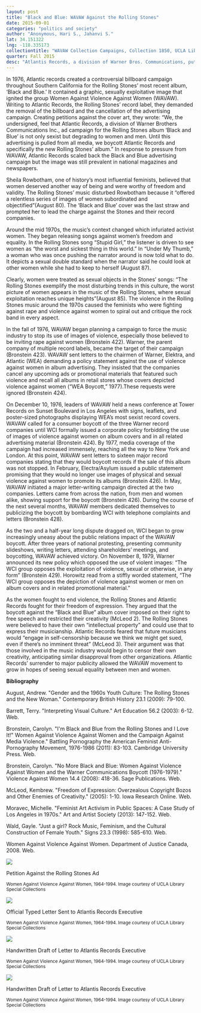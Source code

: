 ```yaml
---
layout: post
title: "Black and Blue: WAVAW Against the Rolling Stones"
date: 2015-09-01
categories: "politics and society"
author: "Anonymous, Hari S., Jahanvi S."
lat: 34.151322
lng: -118.335173
collectiontitle: "WAVAW Collection Campaigns, Collection 1850, UCLA Library Special Collections"
quarter: Fall 2015
desc: "Atlantis Records, a division of Warner Bros. Communications, put an advertisement supporting the Rolling Stones new album, Black and Blue. The ad featured a woman tied up, legs spread open, bruised, and sitting above Mick Jagger’s head. In response to the ad, a women’s rights group, Women Against Violence Against Women, gathered signatures for a petition and launched a campaign to have the ad removed. Their protest opened up conversation about the portrayal of women in media as more than objects of sexual nature in the nation."
---
```

In 1976, Atlantic records created a controversial billboard campaign throughout Southern California for the Rolling Stones’ most recent album, ‘Black and Blue.’ It contained a graphic, sexually exploitative image that ignited the group Women Against Violence Against Women (WAVAW). Writing to Atlantic Records, the Rolling Stones’ record label, they demanded the removal of the billboard and the cancellation of the advertising campaign. Creating petitions against the cover art, they wrote: “We, the undersigned, feel that Atlantic Records, a division of Warner Brothers Communications Inc., ad campaign for the Rolling Stones album ‘Black and Blue’ is not only sexist but degrading to women and men. Until this advertising is pulled from all media, we boycott Atlantic Records and specifically the new Rolling Stones’ album.” In response to pressure from WAVAW, Atlantic Records scaled back the Black and Blue advertising campaign but the image was still prevalent in national magazines and newspapers.

Sheila Rowbotham, one of history’s most influential feminists, believed that women deserved another way of being and were worthy of freedom and validity. The Rolling Stones’ music disturbed Rowbotham because it “offered a relentless series of images of women subordinated and objectified”(August 80). The ‘Black and Blue’ cover was the last straw and prompted her to lead the charge against the Stones and their record companies.

Around the mid 1970s, the music’s context changed which infuriated activist women. They began releasing songs against women’s freedom and equality. In the Rolling Stones song “Stupid Girl,” the listener is driven to see women as “the worst and sickest thing in this world.” In “Under My Thumb,” a woman who was once pushing the narrator around is now told what to do. It depicts a sexual double standard when the narrator said he could look at other women while she had to keep to herself (August 87).

Clearly, women were treated as sexual objects in the Stones’ songs: “The Rolling Stones exemplify the most disturbing trends in this culture, the worst picture of women appears in the music of the Rolling Stones, where sexual exploitation reaches unique heights”(August 85). The violence in the Rolling Stones music around the 1970s caused the feminists who were fighting against rape and violence against women to spiral out and critique the rock band in every aspect.

In the fall of 1976, WAVAW began planning a campaign to force the music industry to stop its use of images of violence, especially those believed to be inviting rape against women (Bronstein 422). Warner, the parent company of multiple record labels, became the target of their campaign  (Bronstein 423). WAVAW sent letters to the chairmen of Warner, Elektra, and Atlantic (WEA) demanding a policy statement against the use of violence against women in album advertising. They insisted that the companies cancel any upcoming ads or promotional materials that featured such violence and recall all albums in retail stores whose covers depicted violence against women (“WEA Boycott,” 1977).These requests were ignored (Bronstein 424).

On December 10, 1976, leaders of WAVAW held a news conference at Tower Records on Sunset Boulevard in Los Angeles with signs, leaflets, and poster-sized photographs displaying WEA’s most sexist record covers. WAVAW called for a consumer boycott of the three Warner record companies until WCI formally issued a corporate policy forbidding the use of images of violence against women on album covers and in all related advertising material (Bronstein 424). By 1977, media coverage of the campaign had increased immensely, reaching all the way to New York and London. At this point, WAVAW sent letters to sixteen major record companies stating that they would boycott records if the sale of this album was not stopped. In February, Electra/Asylum issued a public statement promising that they would no longer use images of physical and sexual violence against women to promote its albums (Bronstein 426). In May, WAVAW initiated a major letter-writing campaign directed at the two companies. Letters came from across the nation, from men and women alike, showing support for the boycott (Bronstein 426). During the course of the next several months, WAVAW members dedicated themselves to publicizing the boycott by bombarding WCI with telephone complaints and letters (Bronstein 428).

As the two and a half-year long dispute dragged on, WCI began to grow increasingly uneasy about the public relations impact of the WAVAW boycott. After three years of national protesting, presenting community slideshows, writing letters, attending shareholders’ meetings, and boycotting, WAVAW achieved victory. On November 8, 1979, Warner announced its new policy which opposed the use of violent images: “The WCI group opposes the exploitation of violence, sexual or otherwise, in any form” (Bronstein 429). Horowitz read from a stiffly worded statement, “The WCI group opposes the depiction of violence against women or men on album covers and in related promotional material.”

As the women fought to end violence, the Rolling Stones and Atlantic Records fought for their freedom of expression. They argued that the boycott against the “Black and Blue” album cover imposed on their right to free speech and restricted their creativity (McLeod 2). The Rolling Stones were believed to have their own “intellectual property” and could use that to express their musicianship. Atlantic Records feared that future musicians would “engage in self-censorship because we think we might get sued, even if there’s no imminent threat” (McLeod 3). Their argument was that those involved in the music industry would begin to censor their own creativity, anticipating similar disapproval from other organizations. Atlantic Records’ surrender to major publicity allowed the WAVAW movement to grow in hopes of seeing sexual equality between men and women.


**Bibliography**

August, Andrew. &quot;Gender and the 1960s Youth Culture: The Rolling Stones and the New Woman.&quot; <emph>Contemporary British History</emph> 23.1 (2009): 79-100.

Barrett, Terry. &quot;Interpreting Visual Culture.&quot; <emph>Art Education</emph> 56.2 (2003): 6-12. Web.

Bronstein, Carolyn. &quot;I'm Black and Blue from the Rolling Stones and I Love It!&quot; Women Against Violence Against Women and the Campaign Against Media Violence.&quot; <emph>Battling Pornography the American Feminist Anti-Pornography Movement</emph>, 1976-1986 (2011): 83-103. Cambridge University Press. Web.

Bronstein, Carolyn. &quot;No More Black and Blue: Women Against Violence Against Women and the Warner Communications Boycott (1976-1979).&quot; <emph>Violence Against Women</emph> 14.4 (2008): 418-36. Sage Publications. Web.

McLeod, Kembrew. &quot;Freedom of Expression: Overzealous Copyright Bozos and Other Enemies of Creativity.&quot; (2005): 1-10. Iowa Research Online. Web.

Moravec, Michelle. &quot;Feminist Art Activism in Public Spaces: A Case Study of Los Angeles in 1970s.&quot; <emph>Art and Artist Society</emph> (2013): 147-152. Web.

Wald, Gayle. &quot;Just a girl? Rock Music, Feminism, and the Cultural Construction of Female Youth.&quot; <emph>Signs</emph> 23.3 (1998): 585-610. Web.

<emph>Women Against Violence Against Women</emph>. Department of Justice Canada, 2008. Web.


<img src='../images/petition1.jpg' alttext='Official petition addressed to Atlantis Records'>
<figcaption><p>Petition Against the Rolling Stones Ad</p><p><small>Women Against Violence Against Women, 1964-1994. Image courtesy of UCLA Library Special Collections</small></p>
<img src='../images/petition2.jpg' alttext='Letter written by Ellen Greenlaw detailing the grievances that WAVAW has against the Rolling Stones ad.'>
<figcaption><p>Official Typed Letter Sent to Atlantis Records Executive</p><p><small>Women Against Violence Against Women, 1964-1994. Image courtesy of UCLA Library Special Collections</small></p>
<img src='../images/petition4.jpg' alttext='Scratched out draft of the letter for Bob Greenberg.'>
<figcaption><p>Handwritten Draft of Letter to Atlantis Records Executive</p><p><small>Women Against Violence Against Women, 1964-1994. Image courtesy of UCLA Library Special Collections</small></p>
<img src='../images/petition3.jpg' alttext='Second part of the scratched out draft of the letter for Bob Greenberg.'>
<figcaption><p>Handwritten Draft of Letter to Atlantis Records Executive</p><p><small>Women Against Violence Against Women, 1964-1994. Image courtesy of UCLA Library Special Collections</small></p>

